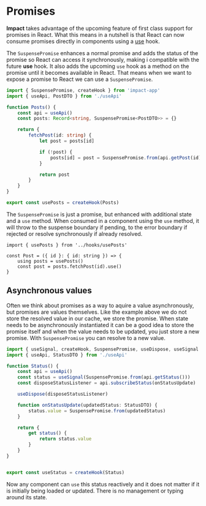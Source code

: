 # Promises

**Impact** takes advantage of the upcoming feature of first class support for promises in React. What this means in a nutshell is that React can now consume promises directly in components using a [use](https://blixtdev.com/all-about-reacts-new-use-hook/) hook.

The `SuspensePromise` enhances a normal promise and adds the status of the promise so React can access it synchronously, making i compatible with the future **use** hook. It also adds the upcoming `use` hook as a method on the promise until it becomes available in React. That means when we want to expose a promise to React we can use a `SuspensePromise`.

```ts
import { SuspensePromise, createHook } from 'impact-app'
import { useApi, PostDTO } from './useApi'

function Posts() {
    const api = useApi()
    const posts: Record<string, SuspensePromise<PostDTO>> = {}

    return {
        fetchPost(id: string) {
            let post = posts[id]

            if (!post) {
                posts[id] = post = SuspensePromise.from(api.getPost(id))
            }

            return post
        }
    }
}

export const usePosts = createHook(Posts)
```

The `SuspensePromise` is just a promise, but enhanced with additional state and a `use` method. When consumed in a component using the `use` method, it will throw to the suspense boundary if pending, to the error boundary if rejected or resolve synchronously if already resolved.

```tsx
import { usePosts } from '../hooks/usePosts'

const Post = ({ id }: { id: string }) => {
    using posts = usePosts()
    const post = posts.fetchPost(id).use()
}
```

## Asynchronous values

Often we think about promises as a way to aquire a value asynchronously, but promises are values themselves. Like the example above we do not store the resolved value in our cache, we store the promise. When state needs to be asynchronously instantiated it can be a good idea to store the promise itself and when the value needs to be updated, you just store a new promise. With `SuspensePromise` you can resolve to a new value.

```ts
import { useSignal, createHook, SuspensePromise, useDispose, useSignal } from 'impact-app'
import { useApi, StatusDTO } from './useApi'

function Status() {
    const api = useApi()
    const status = useSignal(SuspensePromise.from(api.getStatus()))
    const disposeStatusListener = api.subscribeStatus(onStatusUpdate)

    useDispose(disposeStatusListener)

    function onStatusUpdate(updatedStatus: StatusDTO) {
        status.value = SuspensePromise.from(updatedStatus)
    }

    return {
        get status() {
            return status.value
        }
    }
}


export const useStatus = createHook(Status)
```

Now any component can `use` this status reactively and it does not matter if it is initially being loaded or updated. There is no management or typing around its state.


